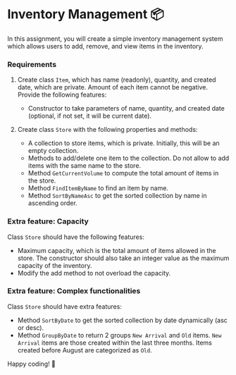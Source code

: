 # Inventory Management 📦

In this assignment, you will create a simple inventory management system which allows users to add, remove, and view items in the inventory.

### Requirements

1. Create class `Item`, which has name (readonly), quantity, and created date, which are private. Amount of each item cannot be negative. Provide the following features:
   - Constructor to take parameters of name, quantity, and created date (optional, if not set, it will be current date).

2. Create class `Store` with the following properties and methods:
   - A collection to store items, which is private. Initially, this will be an empty collection.
   - Methods to add/delete one item to the collection. Do not allow to add items with the same name to the store.
   - Method `GetCurrentVolume` to compute the total amount of items in the store.
   - Method `FindItemByName` to find an item by name.
   - Method `SortByNameAsc` to get the sorted collection by name in ascending order.

### Extra feature: Capacity

Class `Store` should have the following features:
   - Maximum capacity, which is the total amount of items allowed in the store. The constructor should also take an integer value as the maximum capacity of the inventory.
   - Modify the add method to not overload the capacity.

### Extra feature: Complex functionalities

Class `Store` should have extra features:
   - Method `SortByDate` to get the sorted collection by date dynamically (asc or desc).
   - Method `GroupByDate` to return 2 groups `New Arrival` and `Old` items. `New Arrival` items are those created within the last three months. Items created before August are categorized as `Old`.

Happy coding! 🚀
